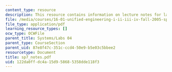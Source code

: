 ```yaml
---
content_type: resource
description: This resource contains information on lecture notes for lab assignment.
file: /media/courses/16-01-unified-engineering-i-ii-iii-iv-fall-2005-spring-2006/122da0ffdc4a15d958685358dde118f3_sp7_notes.pdf
file_type: application/pdf
learning_resource_types: []
ocw_type: OCWFile
parent_title: Systems/Labs 04
parent_type: CourseSection
parent_uid: 87e8f47c-351c-ccd4-50e9-b5e03c5bbee2
resourcetype: Document
title: sp7_notes.pdf
uid: 122da0ff-dc4a-15d9-5868-5358dde118f3
---
```

